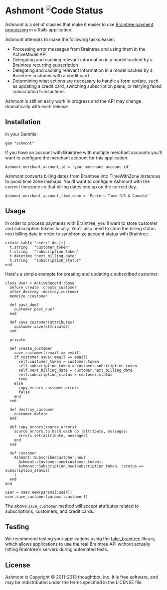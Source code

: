 Ashmont ![Code Status](https://travis-ci.org/captproton/ashmont.svg?branch=master)
=======

Ashmont is a set of classes that make it easier to use
[Braintree payment processing](http://www.braintreepayments.com/) in a Rails application.

Ashmont attempts to make the following tasks easier:

* Processing error messages from Braintree and using them in the ActiveModel API
* Delegating and caching relevant information in a model backed by a Braintree
  recurring subscription
* Delegating and caching relevant information in a model backed by a Braintree
  customer with a credit card
* Determining what actions are necessary to handle a form update, such as
  updating a credit card, switching subscription plans, or retrying failed
  subscription transactions

Ashmont is still an early work in progress and the API may change dramatically with each release.

Installation
------------

In your Gemfile:

    gem "ashmont"

If you have an account with Braintree with multiple merchant accounts you'll
want to configure the merchant account for this application:

    Ashmont.merchant_account_id = 'your merchant account id'

Ashmont converts billing dates from Braintree into TimeWithZone instances to
avoid time zone mishaps. You'll want to configure Ashmont with the correct
timezone so that billing dates end up on the correct day.

    Ashmont.merchant_account_time_zone = 'Eastern Time (US & Canada)'

Usage
-----

In order to process payments with Braintree, you'll want to store customer and
subscription tokens locally. You'll also need to store the billing status next
billing date in order to synchronize account status with Braintree.

    create_table "users" do |t|
      t.string   "customer_token"
      t.string   "subscription_token"
      t.datetime "next_billing_date"
      t.string   "subscription_status"
    end

Here's a simple example for creating and updating a subscribed customer:

    class User < ActiveRecord::Base
      before_create :create_customer
      after_destroy :destroy_customer
      memoize :customer

      def past_due?
        customer.past_due?
      end

      def save_customer(attributes)
        customer.save(attributes)
      end

      private

      def create_customer
        save_customer(:email => email)
        if customer.save(:email => email)
          self.customer_token = customer.token
          self.subscription_token = customer.subscription_token
          self.next_billing_date = customer.next_billing_date
          self.subscription_status = customer.status
          true
        else
          copy_errors customer.errors
          false
        end
      end

      def destroy_customer
        customer.delete
      end

      def copy_errors(source_errors)
        source_errors.to_hash.each do |attribute, messages|
          errors.set(attribute, messages)
        end
      end

      def customer
        Ashmont::SubscribedCustomer.new(
          Ashmont::Customer.new(customer_token),
          Ashmont::Subscription.new(subscription_token, :status => subscription_status)
        )
      end
    end

    user = User.new(params[:user])
    user.save_customer(params[:customer])

The above `save_customer` method will accept attributes related to
subscriptions, customers, and credit cards.

Testing
-------

We recommend testing your applications using the
[fake_braintree](https://github.com/thoughtbot/fake_braintree) library, which
allows applications to use the real Braintree API without actually hitting
Braintree's servers during automated tests.

License
-------

Ashmont is Copyright © 2011-2013 thoughtbot, inc. It is free software, and may be
redistributed under the terms specified in the LICENSE file.
